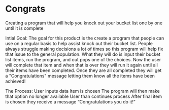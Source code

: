 # Congrats
Creating a program that will help you knock out your bucket list one by one until it is complete

Intial Goal:
The goal for this product is the create a program that people can use on a regular basis to help assist knock out their bucket list. People always struggle making decisions a lot of times so this program will help fix that issue to the general population. What they will do is input their bucket list items, run the program, and out pops one of the choices. Now the user will complete that item and when that is over they will run it again until all their items have been completed. Once they are all completed they will get a "Congratulations" message letting them know all the items have been achieved!

The Process:
User inputs data
Item is chosen
The program will then make that option no longer available
User than continues process
After final item is chosen they receive a message “Congratulations you do it!”

